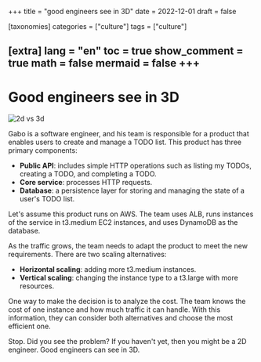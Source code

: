 
+++
title = "good engineers see in 3D"
date = 2022-12-01
draft = false
 

[taxonomies]
categories = ["culture"]
tags = ["culture"]

[extra]
lang = "en"
toc = true
show_comment = true
math = false
mermaid = false
+++
---

# Good engineers see in 3D

![2d vs 3d](https://t4.ftcdn.net/jpg/05/12/86/27/360_F_512862789_abYbb2RPLzpN8aAjteTBb4xGnRgqVSyw.jpg)

Gabo is a software engineer, and his team is responsible for a product that enables users to create and manage a TODO list. This product has three primary components:

- **Public API**: includes simple HTTP operations such as listing my TODOs, creating a TODO, and completing a TODO.
- **Core service**: processes HTTP requests.
- **Database**: a persistence layer for storing and managing the state of a user's TODO list.

Let's assume this product runs on AWS. The team uses ALB, runs instances of the service in t3.medium EC2 instances, and uses DynamoDB as the database.

As the traffic grows, the team needs to adapt the product to meet the new requirements. There are two scaling alternatives:

- **Horizontal scaling**: adding more t3.medium instances.
- **Vertical scaling**: changing the instance type to a t3.large with more resources.

One way to make the decision is to analyze the cost. The team knows the cost of one instance and how much traffic it can handle. With this information, they can consider both alternatives and choose the most efficient one.

Stop. Did you see the problem? If you haven't yet, then you might be a 2D engineer. Good engineers can see in 3D.
